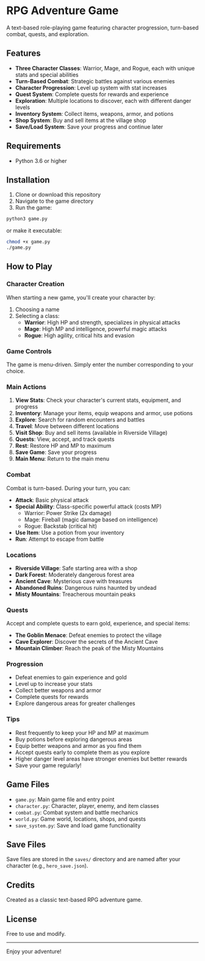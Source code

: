 # RPG Adventure Game

A text-based role-playing game featuring character progression, turn-based combat, quests, and exploration.

## Features

- **Three Character Classes**: Warrior, Mage, and Rogue, each with unique stats and special abilities
- **Turn-Based Combat**: Strategic battles against various enemies
- **Character Progression**: Level up system with stat increases
- **Quest System**: Complete quests for rewards and experience
- **Exploration**: Multiple locations to discover, each with different danger levels
- **Inventory System**: Collect items, weapons, armor, and potions
- **Shop System**: Buy and sell items at the village shop
- **Save/Load System**: Save your progress and continue later

## Requirements

- Python 3.6 or higher

## Installation

1. Clone or download this repository
2. Navigate to the game directory
3. Run the game:

```bash
python3 game.py
```

or make it executable:

```bash
chmod +x game.py
./game.py
```

## How to Play

### Character Creation

When starting a new game, you'll create your character by:
1. Choosing a name
2. Selecting a class:
   - **Warrior**: High HP and strength, specializes in physical attacks
   - **Mage**: High MP and intelligence, powerful magic attacks
   - **Rogue**: High agility, critical hits and evasion

### Game Controls

The game is menu-driven. Simply enter the number corresponding to your choice.

### Main Actions

1. **View Stats**: Check your character's current stats, equipment, and progress
2. **Inventory**: Manage your items, equip weapons and armor, use potions
3. **Explore**: Search for random encounters and battles
4. **Travel**: Move between different locations
5. **Visit Shop**: Buy and sell items (available in Riverside Village)
6. **Quests**: View, accept, and track quests
7. **Rest**: Restore HP and MP to maximum
8. **Save Game**: Save your progress
9. **Main Menu**: Return to the main menu

### Combat

Combat is turn-based. During your turn, you can:
- **Attack**: Basic physical attack
- **Special Ability**: Class-specific powerful attack (costs MP)
  - Warrior: Power Strike (2x damage)
  - Mage: Fireball (magic damage based on intelligence)
  - Rogue: Backstab (critical hit)
- **Use Item**: Use a potion from your inventory
- **Run**: Attempt to escape from battle

### Locations

- **Riverside Village**: Safe starting area with a shop
- **Dark Forest**: Moderately dangerous forest area
- **Ancient Cave**: Mysterious cave with treasures
- **Abandoned Ruins**: Dangerous ruins haunted by undead
- **Misty Mountains**: Treacherous mountain peaks

### Quests

Accept and complete quests to earn gold, experience, and special items:
- **The Goblin Menace**: Defeat enemies to protect the village
- **Cave Explorer**: Discover the secrets of the Ancient Cave
- **Mountain Climber**: Reach the peak of the Misty Mountains

### Progression

- Defeat enemies to gain experience and gold
- Level up to increase your stats
- Collect better weapons and armor
- Complete quests for rewards
- Explore dangerous areas for greater challenges

### Tips

- Rest frequently to keep your HP and MP at maximum
- Buy potions before exploring dangerous areas
- Equip better weapons and armor as you find them
- Accept quests early to complete them as you explore
- Higher danger level areas have stronger enemies but better rewards
- Save your game regularly!

## Game Files

- `game.py`: Main game file and entry point
- `character.py`: Character, player, enemy, and item classes
- `combat.py`: Combat system and battle mechanics
- `world.py`: Game world, locations, shops, and quests
- `save_system.py`: Save and load game functionality

## Save Files

Save files are stored in the `saves/` directory and are named after your character (e.g., `hero_save.json`).

## Credits

Created as a classic text-based RPG adventure game.

## License

Free to use and modify.

---

Enjoy your adventure!
